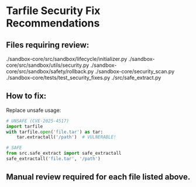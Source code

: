 # Tarfile Security Fix Recommendations

## Files requiring review:

./sandbox-core/src/sandbox/lifecycle/initializer.py
./sandbox-core/src/sandbox/utils/security.py
./sandbox-core/src/sandbox/safety/rollback.py ./sandbox-core/security_scan.py
./sandbox-core/tests/test_security_fixes.py ./src/safe_extract.py

## How to fix:

Replace unsafe usage:

```python
# UNSAFE (CVE-2025-4517)
import tarfile
with tarfile.open('file.tar') as tar:
    tar.extractall('/path')  # VULNERABLE!

# SAFE
from src.safe_extract import safe_extractall
safe_extractall('file.tar', '/path')
```

## Manual review required for each file listed above.
